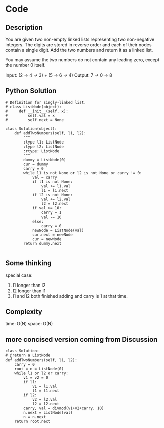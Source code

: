 # Code

## Description

You are given two non-empty linked lists representing two non-negative integers. The digits are stored in reverse order and each of their nodes contain a single digit. Add the two numbers and return it as a linked list.

You may assume the two numbers do not contain any leading zero, except the number 0 itself.

Input: (2 -> 4 -> 3) + (5 -> 6 -> 4)
Output: 7 -> 0 -> 8

## Python Solution
```
# Definition for singly-linked list.
# class ListNode(object):
#     def __init__(self, x):
#         self.val = x
#         self.next = None

class Solution(object):
    def addTwoNumbers(self, l1, l2):
        """
        :type l1: ListNode
        :type l2: ListNode
        :rtype: ListNode
        """
        dummy = ListNode(0)
        cur = dummy
        carry = 0
        while l1 is not None or l2 is not None or carry != 0:
            val = carry
            if l1 is not None:
                val += l1.val
                l1 = l1.next
            if l2 is not None:
                val += l2.val
                l2 = l2.next
            if val >= 10:
                carry = 1
                val -= 10
            else:
                carry = 0
            newNode = ListNode(val)
            cur.next = newNode
            cur = newNode
        return dummy.next


```
## Some thinking

special case:
1. l1 longer than l2
2. l2 longer than l1
3. l1 and l2 both finished adding and carry is 1 at that time.

## Complexity
time: O(N)
space: O(N)


## more concised version coming from Discussion
```
class Solution:
# @return a ListNode
def addTwoNumbers(self, l1, l2):
    carry = 0
    root = n = ListNode(0)
    while l1 or l2 or carry:
        v1 = v2 = 0
        if l1:
            v1 = l1.val
            l1 = l1.next
        if l2:
            v2 = l2.val
            l2 = l2.next
        carry, val = divmod(v1+v2+carry, 10)
        n.next = ListNode(val)
        n = n.next
    return root.next
```
